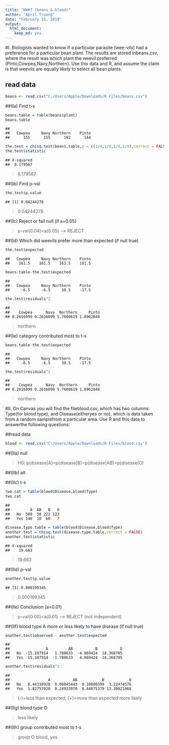 ```yaml
---
title: "HW#7 (beans & blood)"
author: "April Truong"
date: "February 16, 2019"
output: 
  html_document: 
    keep_md: yes
---
```




#I. Biologists wanted to know if a particular parasite (wee-vils) had a preference for a particular bean plant. The results are stored inbeans.csv, where  the  result was which plant the weevil preferred (Pinto,Cowpea,Navy,Northern). Use this data and R, and assume the claim is that weevils are equally likely to select all bean plants.

## read data

```r
beans <- read.csv("C:/Users/Apple/Downloads/R Files/beans.csv")
```

##(Ia) Find t-s

```r
beans.table = table(beans$plant)
beans.table
```

```
## 
##   Cowpea     Navy Northern    Pinto 
##      155      155      192      144
```

```r
the.test = chisq.test(beans.table,p = c(1/4,1/4,1/4,1/4),correct = FALSE)
the.test$statistic
```

```
## X-squared 
##  8.179567
```
> 8.179567 

##(Ib) Find p-val


```r
the.test$p.value
```

```
## [1] 0.04244278
```
>0.04244278

##(Ic) Reject or fail null (if a=0.05)
> p-val(0.04)<a(0.05) --> REJECT 

##(Id) Which did weevils prefer more than expected (if null true)

```r
the.test$expected
```

```
##   Cowpea     Navy Northern    Pinto 
##    161.5    161.5    161.5    161.5
```

```r
beans.table-the.test$expected
```

```
## 
##   Cowpea     Navy Northern    Pinto 
##     -6.5     -6.5     30.5    -17.5
```

```r
the.test$residuals^2
```

```
## 
##    Cowpea      Navy  Northern     Pinto 
## 0.2616099 0.2616099 5.7600619 1.8962848
```
>northern

##(Ie) category contributed most to t-s

```r
beans.table-the.test$expected
```

```
## 
##   Cowpea     Navy Northern    Pinto 
##     -6.5     -6.5     30.5    -17.5
```

```r
the.test$residuals^2
```

```
## 
##    Cowpea      Navy  Northern     Pinto 
## 0.2616099 0.2616099 5.7600619 1.8962848
```
>northern


#II. On Canvas you will find the fileblood.csv, which has two columns: Type(for blood type), and Disease(eitheryes or no), which is data taken from a random samplefrom a particular area. Use R and this data to answerthe following questions:

##read data

```r
blood <- read.csv("C:/Users/Apple/Downloads/R Files/blood.csv")
```

##(IIa) null
> H0: p(disease|A)=p(disease|B)=p(disease|AB)=p(disease|O)

##(IIb) alt


##(IIc) t-s

```r
two.cat = table(blood$Disease,blood$Type)
two.cat
```

```
##      
##         A  AB   B   O
##   No  500  50 222 123
##   Yes 140  10  60   7
```

```r
disease.type.table = table(blood$Disease,blood$Type)
another.test = chisq.test(disease.type.table,correct = FALSE)
another.test$statistic
```

```
## X-squared 
##    19.663
```
>19.663

##(IId) p-val

```r
another.test$p.value
```

```
## [1] 0.000199345
```
>0.000199345

##(IIe) Conclusion (a=0.01)
>p-val(0.00)<a(0.01) --> REJECT (not independent)

##(IIf) blood type A more or less likely to have disease (if null true)

```r
another.test$observed - another.test$expected
```

```
##      
##                A         AB          B          O
##   No  -15.107914   1.708633  -4.969424  18.368705
##   Yes  15.107914  -1.708633   4.969424 -18.368705
```

```r
another.test$residuals^2
```

```
##      
##                 A          AB           B           O
##   No   0.44310920  0.06045443  0.10880399  3.22474576
##   Yes  1.82757020  0.24933970  0.44875379 13.30021868
```
>(-)=less than expected, (+)=more than expected
>more likely

##(IIg) blood type O
>less likely

##(IIh) group contributed most to t-s
>group O blood, yes

